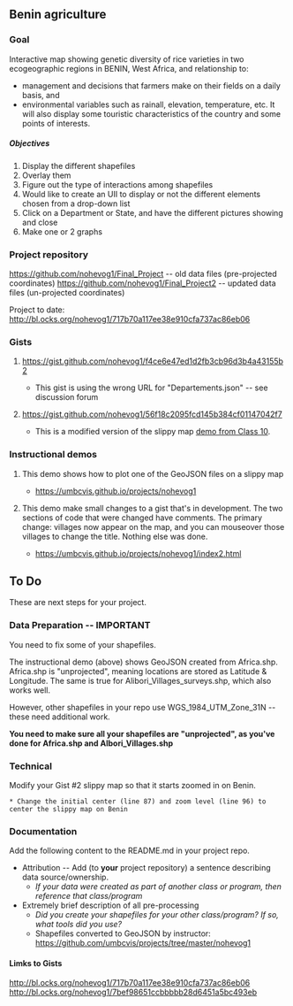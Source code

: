 
## Benin agriculture

### Goal

Interactive map showing genetic diversity of rice varieties in two ecogeographic regions in BENIN, West Africa, 
and relationship to:
* management and decisions that farmers make on their fields on a daily basis, and
* environmental variables such as rainall, elevation, temperature, etc.
It will also display some touristic characteristics of the country and some points of interests.

##### Objectives

1. Display the different shapefiles
2. Overlay them 
3. Figure out the type of interactions among shapefiles
4. Would like to create an UII to display or not the different elements chosen from a drop-down list
5. Click on a Department or State, and have the different pictures showing and close
6. Make one or 2 graphs

### Project repository

https://github.com/nohevog1/Final_Project -- old data files (pre-projected coordinates)
https://github.com/nohevog1/Final_Project2 -- updated data files (un-projected coordinates)

Project to date: http://bl.ocks.org/nohevog1/717b70a117ee38e910cfa737ac86eb06

### Gists

1. https://gist.github.com/nohevog1/f4ce6e47ed1d2fb3cb96d3b4a43155b2

    * This gist is using the wrong URL for "Departements.json" -- see discussion forum

2. https://gist.github.com/nohevog1/56f18c2095fcd145b384cf01147042f7

    * This is a modified version of the slippy map [demo from Class 10](https://umbcvis.github.io/classes/class-10/).

### Instructional demos

1. This demo shows how to plot one of the GeoJSON files on a slippy map

    * https://umbcvis.github.io/projects/nohevog1

2. This demo make small changes to a gist that's in development.  The two sections of code that were changed have comments. The primary change: villages now appear on the map, and you can mouseover those villages to change the title. Nothing else was done.

    * https://umbcvis.github.io/projects/nohevog1/index2.html

## To Do

These are next steps for your project.

### Data Preparation -- IMPORTANT

You need to fix some of your shapefiles.  

The instructional demo (above) shows GeoJSON created from Africa.shp.  Africa.shp is "unprojected", meaning locations are stored as Latitude & Longitude. The same is true for Alibori_Villages_surveys.shp, which also works well.

However, other shapefiles in your repo use WGS_1984_UTM_Zone_31N -- these need additional work.

**You need to make sure all your shapefiles are "unprojected", as you've done for Africa.shp and Albori_Villages.shp**

### Technical

Modify your Gist #2 slippy map so that it starts zoomed in on Benin.

    * Change the initial center (line 87) and zoom level (line 96) to center the slippy map on Benin

### Documentation

Add the following content to the README.md in your project repo.

* Attribution -- Add (to **your** project repository) a sentence describing data source/ownership.
    * *If your data were created as part of another class or program, then reference that class/program*
* Extremely brief description of all pre-processing
    * *Did you create your shapefiles for your other class/program?  If so, what tools did you use?*
    * Shapefiles converted to GeoJSON by instructor: https://github.com/umbcvis/projects/tree/master/nohevog1
    
#### Limks to Gists
http://bl.ocks.org/nohevog1/717b70a117ee38e910cfa737ac86eb06
http://bl.ocks.org/nohevog1/7bef98651ccbbbbb28d6451a5bc493eb

